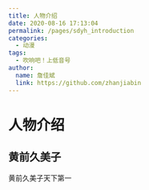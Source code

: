 ```yaml
---
title: 人物介绍
date: 2020-08-16 17:13:04
permalink: /pages/sdyh_introduction
categories:
  - 动漫
tags:
  - 吹响吧！上低音号
author:
  name: 詹佳斌
  link: https://github.com/zhanjiabin
---
```

# 人物介绍
## 黄前久美子

黄前久美子天下第一
<!-- more -->
